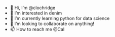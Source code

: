 - 👋 Hi, I’m @clochridge
- 👀 I’m interested in denim
- 🌱 I’m currently learning python for data science
- 💞️ I’m looking to collaborate on anything!
- 📫 How to reach me @Cal

<!---
clochridge/clochridge is a ✨ special ✨ repository because its `README.md` (this file) appears on your GitHub profile.
You can click the Preview link to take a look at your changes.
--->
